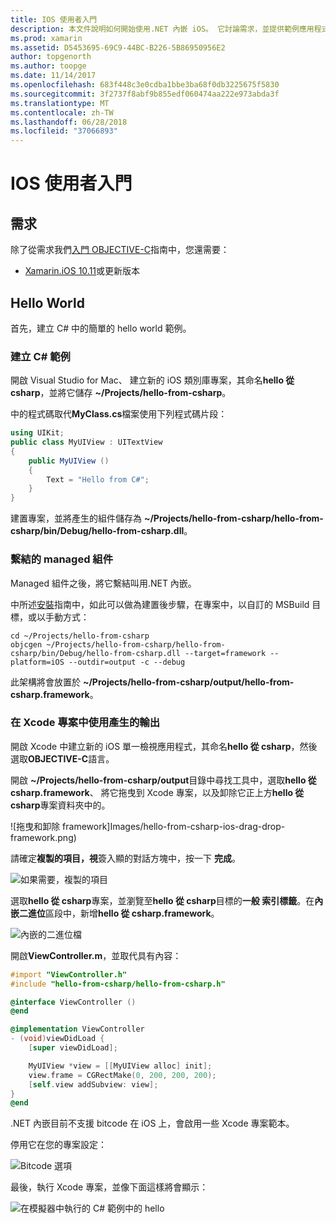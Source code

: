```yaml
---
title: IOS 使用者入門
description: 本文件說明如何開始使用.NET 內嵌 iOS。 它討論需求，並提供範例應用程式示範如何將繫結 managed 組件，並在 Xcode 專案中使用的輸出。
ms.prod: xamarin
ms.assetid: D5453695-69C9-44BC-B226-5B86950956E2
author: topgenorth
ms.author: toopge
ms.date: 11/14/2017
ms.openlocfilehash: 683f448c3e0cdba1bbe3ba68f0db3225675f5830
ms.sourcegitcommit: 3f2737f8abf9b855edf060474aa222e973abda3f
ms.translationtype: MT
ms.contentlocale: zh-TW
ms.lasthandoff: 06/28/2018
ms.locfileid: "37066893"
---
```

# <a name="getting-started-with-ios"></a>IOS 使用者入門

## <a name="requirements"></a>需求

除了從需求我們[入門 OBJECTIVE-C](~/tools/dotnet-embedding/get-started/objective-c/index.md)指南中，您還需要：

* [Xamarin.iOS 10.11](https://visualstudio.microsoft.com/xamarin/)或更新版本

## <a name="hello-world"></a>Hello World

首先，建立 C# 中的簡單的 hello world 範例。

### <a name="create-c-sample"></a>建立 C# 範例

開啟 Visual Studio for Mac、 建立新的 iOS 類別庫專案，其命名**hello 從 csharp**，並將它儲存 **~/Projects/hello-from-csharp**。

中的程式碼取代**MyClass.cs**檔案使用下列程式碼片段：

```csharp
using UIKit;
public class MyUIView : UITextView
{
    public MyUIView ()
    {
        Text = "Hello from C#";
    }
}
```

建置專案，並將產生的組件儲存為 **~/Projects/hello-from-csharp/hello-from-csharp/bin/Debug/hello-from-csharp.dll**。

### <a name="bind-the-managed-assembly"></a>繫結的 managed 組件

Managed 組件之後，將它繫結叫用.NET 內嵌。

中所述[安裝](~/tools/dotnet-embedding/get-started/install/install.md)指南中，如此可以做為建置後步驟，在專案中，以自訂的 MSBuild 目標，或以手動方式：

```shell
cd ~/Projects/hello-from-csharp
objcgen ~/Projects/hello-from-csharp/hello-from-csharp/bin/Debug/hello-from-csharp.dll --target=framework --platform=iOS --outdir=output -c --debug
```

此架構將會放置於 **~/Projects/hello-from-csharp/output/hello-from-csharp.framework**。

### <a name="use-the-generated-output-in-an-xcode-project"></a>在 Xcode 專案中使用產生的輸出

開啟 Xcode 中建立新的 iOS 單一檢視應用程式，其命名**hello 從 csharp**，然後選取**OBJECTIVE-C**語言。

開啟 **~/Projects/hello-from-csharp/output**目錄中尋找工具中，選取**hello 從 csharp.framework**、 將它拖曳到 Xcode 專案，以及卸除它正上方**hello 從 csharp**專案資料夾中的。

![拖曳和卸除 framework]Images/hello-from-csharp-ios-drag-drop-framework.png)

請確定**複製的項目，視**簽入顯的對話方塊中，按一下 **完成**。

![如果需要，複製的項目](ios-images/hello-from-csharp-ios-copy-items-if-needed.png)

選取**hello 從 csharp**專案，並瀏覽至**hello 從 csharp**目標的**一般 索引標籤**。在**內嵌二進位**區段中，新增**hello 從 csharp.framework**。

![內嵌的二進位檔](ios-images/hello-from-csharp-ios-embedded-binaries.png)

開啟**ViewController.m**，並取代具有內容：

```objective-c
#import "ViewController.h"
#include "hello-from-csharp/hello-from-csharp.h"

@interface ViewController ()
@end

@implementation ViewController
- (void)viewDidLoad {
    [super viewDidLoad];

    MyUIView *view = [[MyUIView alloc] init];
    view.frame = CGRectMake(0, 200, 200, 200);
    [self.view addSubview: view];
}
@end
```

.NET 內嵌目前不支援 bitcode 在 iOS 上，會啟用一些 Xcode 專案範本。 

停用它在您的專案設定：

![Bitcode 選項](../../images/ios-bitcode-option.png)

最後，執行 Xcode 專案，並像下面這樣將會顯示：

![在模擬器中執行的 C# 範例中的 hello](ios-images/hello-from-csharp-ios.png)
